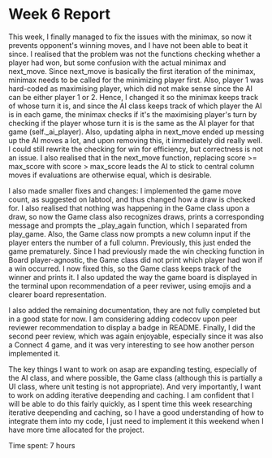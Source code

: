 # Week 6 Report

This week, I finally managed to fix the issues with the minimax, so now it prevents opponent's winning moves, and I have not been able to beat it since.
I realised that the problem was not the functions checking whether a player had won, but some confusion with the actual minimax and next_move. Since next_move is basically the first iteration of the minimax, minimax needs to be called for the minimizing player first. Also, player 1 was hard-coded as maximising player, which did not make sense since the AI can be either player 1 or 2. Hence, I changed it so the minimax keeps track of whose turn it is, and since the AI class keeps track of which player the AI is in each game, the minimax checks if it's the maximising player's turn by checking if the player whose turn it is is the same as the AI player for that game (self._ai_player). Also, updating alpha in next_move ended up messing up the AI moves a lot, and upon removing this, it immediately did really well. I could still rewrite the checking for win for efficiency, but correctness is not an issue. I also realised that in the next_move function, replacing score >= max_score with score > max_score leads the AI to stick to central column moves if evaluations are otherwise equal, which is desirable.

I also made smaller fixes and changes: I implemented the game move count, as suggested on labtool, and thus changed how a draw is checked for. I also realised that nothing was happening in the Game class upon a draw, so now the Game class also recognizes draws, prints a corresponding message and prompts the _play_again function, which I separated from play_game. Also, the Game class now prompts a new column input if the player enters the number of a full column. Previously, this just ended the game prematurely. Since I had previously made the win checking function in Board player-agnostic, the Game class did not print which player had won if a win occurred. I now fixed this, so the Game class keeps track of the winner and prints it. I also updated the way the game board is displayed in the terminal upon recommendation of a peer reviwer, using emojis and a clearer board representation. 

I also added the remaining documentation, they are not fully completed but in a good state for now. I am considering adding codecov upon peer reviewer recommendation to display a badge in README. Finally, I did the second peer review, which was again enjoyable, especially since it was also a Connect 4 game, and it was very interesting to see how another person implemented it.

The key things I want to work on asap are expanding testing, especially of the AI class, and where possible, the Game class (although this is partially a UI class, where unit testing is not appropriate). And very importantly, I want to work on adding iterative deepending and caching. I am confident that I will be able to do this fairly quickly, as I spent time this week researching iterative deepending and caching, so I have a good understanding of how to integrate them into my code, I just need to implement it this weekend when I have more time allocated for the project.

Time spent: 7 hours